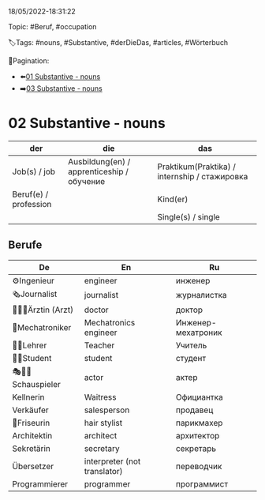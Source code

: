 18/05/2022-18:31:22

Topic: #Beruf, #occupation

🏷️Tags: #nouns, #Substantive, #derDieDas, #articles, #Wörterbuch

🧭Pagination:
- ⬅️[01 Substantive - nouns](../../01%20Begrüßen%20Befinden%20-%20Greetings%20condition/Wörterbuch%20-%20Dict/01%20Substantive%20-%20nouns.md)
- ➡️[03 Substantive - nouns](../../03%20Familie%20-%20family/Wörterbuch%20-%20Dict/03%20Substantive%20-%20nouns.md)

# 02 Substantive - nouns

| der                   | die                                        | das                                           |
|-----------------------|--------------------------------------------|-----------------------------------------------|
| Job(s) / job          | Ausbildung(en) / apprenticeship / обучение | Praktikum(Praktika) / internship / стажировка |
| Beruf(e) / profession |                                            | Kind(er)                                      |
|                       |                                            | Single(s) / single                            |

## Berufe

| De                   | En                           | Ru                 |
|----------------------|------------------------------|--------------------|
| ⚙️Ingenieur          | engineer                     | инженер            |
| 🗞Journalist         | journalist                   | журналистка        |
| 🧑‍⚕️💉Ärztin (Arzt) | doctor                       | доктор             |
| 🔧Mechatroniker      | Mechatronics engineer        | Инженер-мехатроник |
| 👩‍🏫Lehrer          | Teacher                      | Учитель            |
| 👩‍🎓Student         | student                      | студент            |
| 🎭👩‍🎤Schauspieler  | actor                        | актер              |
| Kellnerin            | Waitress                     | Официантка         |
| Verkäufer            | salesperson                  | продавец           |
| 💇Friseurin          | hair stylist                 | парикмахер         |
| Architektin          | architect                    | архитектор         |
| Sekretärin           | secretary                    | секретарь          |
| Übersetzer           | interpreter (not translator) | переводчик         |
| Programmierer        | programmer                   | программист        |